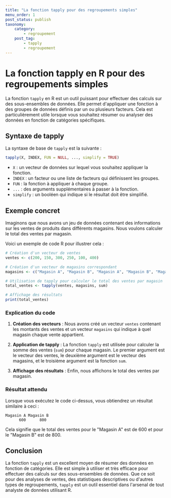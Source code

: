 ```yaml
---
title: "La fonction tapply pour des regroupements simples"
menu_order: 1
post_status: publish
taxonomy:
    category:
        - regroupement
    post_tag:
        - tapply
        - regroupement
---
```


# La fonction tapply en R pour des regroupements simples

La fonction `tapply` en R est un outil puissant pour effectuer des calculs sur des sous-ensembles de données. Elle permet d'appliquer une fonction à des groupes de données définis par un ou plusieurs facteurs. Cela est particulièrement utile lorsque vous souhaitez résumer ou analyser des données en fonction de catégories spécifiques.

## Syntaxe de tapply

La syntaxe de base de `tapply` est la suivante :

```R
tapply(X, INDEX, FUN = NULL, ..., simplify = TRUE)
```

- `X` : un vecteur de données sur lequel vous souhaitez appliquer la fonction.
- `INDEX` : un facteur ou une liste de facteurs qui définissent les groupes.
- `FUN` : la fonction à appliquer à chaque groupe.
- `...` : des arguments supplémentaires à passer à la fonction.
- `simplify` : un booléen qui indique si le résultat doit être simplifié.

## Exemple concret

Imaginons que nous avons un jeu de données contenant des informations sur les ventes de produits dans différents magasins. Nous voulons calculer le total des ventes par magasin.

Voici un exemple de code R pour illustrer cela :

```R
# Création d'un vecteur de ventes
ventes <- c(200, 150, 300, 250, 100, 400)

# Création d'un vecteur de magasins correspondant
magasins <- c("Magasin A", "Magasin B", "Magasin A", "Magasin B", "Magasin A", "Magasin B")

# Utilisation de tapply pour calculer le total des ventes par magasin
total_ventes <- tapply(ventes, magasins, sum)

# Affichage des résultats
print(total_ventes)
```

### Explication du code

1. **Création des vecteurs** : Nous avons créé un vecteur `ventes` contenant les montants des ventes et un vecteur `magasins` qui indique à quel magasin chaque vente appartient.
  
2. **Application de tapply** : La fonction `tapply` est utilisée pour calculer la somme des ventes (`sum`) pour chaque magasin. Le premier argument est le vecteur des ventes, le deuxième argument est le vecteur des magasins, et le troisième argument est la fonction `sum`.

3. **Affichage des résultats** : Enfin, nous affichons le total des ventes par magasin.

### Résultat attendu

Lorsque vous exécutez le code ci-dessus, vous obtiendrez un résultat similaire à ceci :

```
Magasin A Magasin B 
      600      800 
```

Cela signifie que le total des ventes pour le "Magasin A" est de 600 et pour le "Magasin B" est de 800.

## Conclusion

La fonction `tapply` est un excellent moyen de résumer des données en fonction de catégories. Elle est simple à utiliser et très efficace pour effectuer des calculs sur des sous-ensembles de données. Que ce soit pour des analyses de ventes, des statistiques descriptives ou d'autres types de regroupements, `tapply` est un outil essentiel dans l'arsenal de tout analyste de données utilisant R.

